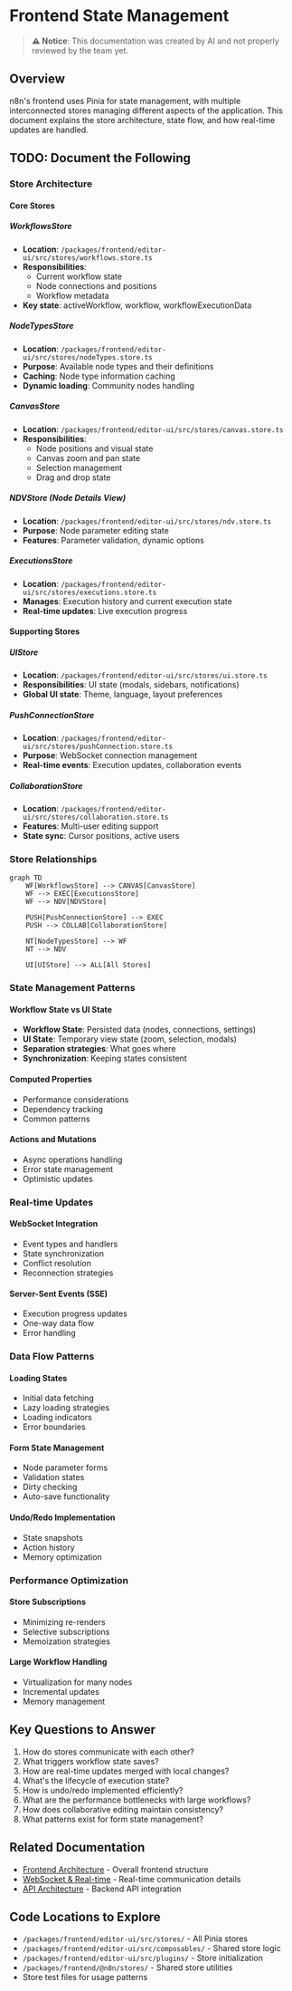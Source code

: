 # Frontend State Management

> **⚠️ Notice**: This documentation was created by AI and not properly reviewed by the team yet.

## Overview

n8n's frontend uses Pinia for state management, with multiple interconnected stores managing different aspects of the application. This document explains the store architecture, state flow, and how real-time updates are handled.

## TODO: Document the Following

### Store Architecture

#### Core Stores

##### WorkflowsStore
- **Location**: `/packages/frontend/editor-ui/src/stores/workflows.store.ts`
- **Responsibilities**:
  - Current workflow state
  - Node connections and positions
  - Workflow metadata
- **Key state**: activeWorkflow, workflow, workflowExecutionData

##### NodeTypesStore
- **Location**: `/packages/frontend/editor-ui/src/stores/nodeTypes.store.ts`
- **Purpose**: Available node types and their definitions
- **Caching**: Node type information caching
- **Dynamic loading**: Community nodes handling

##### CanvasStore
- **Location**: `/packages/frontend/editor-ui/src/stores/canvas.store.ts`
- **Responsibilities**:
  - Node positions and visual state
  - Canvas zoom and pan state
  - Selection management
  - Drag and drop state

##### NDVStore (Node Details View)
- **Location**: `/packages/frontend/editor-ui/src/stores/ndv.store.ts`
- **Purpose**: Node parameter editing state
- **Features**: Parameter validation, dynamic options

##### ExecutionsStore
- **Location**: `/packages/frontend/editor-ui/src/stores/executions.store.ts`
- **Manages**: Execution history and current execution state
- **Real-time updates**: Live execution progress

#### Supporting Stores

##### UIStore
- **Location**: `/packages/frontend/editor-ui/src/stores/ui.store.ts`
- **Responsibilities**: UI state (modals, sidebars, notifications)
- **Global UI state**: Theme, language, layout preferences

##### PushConnectionStore
- **Location**: `/packages/frontend/editor-ui/src/stores/pushConnection.store.ts`
- **Purpose**: WebSocket connection management
- **Real-time events**: Execution updates, collaboration events

##### CollaborationStore
- **Location**: `/packages/frontend/editor-ui/src/stores/collaboration.store.ts`
- **Features**: Multi-user editing support
- **State sync**: Cursor positions, active users

### Store Relationships

```mermaid
graph TD
    WF[WorkflowsStore] --> CANVAS[CanvasStore]
    WF --> EXEC[ExecutionsStore]
    WF --> NDV[NDVStore]

    PUSH[PushConnectionStore] --> EXEC
    PUSH --> COLLAB[CollaborationStore]

    NT[NodeTypesStore] --> WF
    NT --> NDV

    UI[UIStore] --> ALL[All Stores]
```

### State Management Patterns

#### Workflow State vs UI State
- **Workflow State**: Persisted data (nodes, connections, settings)
- **UI State**: Temporary view state (zoom, selection, modals)
- **Separation strategies**: What goes where
- **Synchronization**: Keeping states consistent

#### Computed Properties
- Performance considerations
- Dependency tracking
- Common patterns

#### Actions and Mutations
- Async operations handling
- Error state management
- Optimistic updates

### Real-time Updates

#### WebSocket Integration
- Event types and handlers
- State synchronization
- Conflict resolution
- Reconnection strategies

#### Server-Sent Events (SSE)
- Execution progress updates
- One-way data flow
- Error handling

### Data Flow Patterns

#### Loading States
- Initial data fetching
- Lazy loading strategies
- Loading indicators
- Error boundaries

#### Form State Management
- Node parameter forms
- Validation states
- Dirty checking
- Auto-save functionality

#### Undo/Redo Implementation
- State snapshots
- Action history
- Memory optimization

### Performance Optimization

#### Store Subscriptions
- Minimizing re-renders
- Selective subscriptions
- Memoization strategies

#### Large Workflow Handling
- Virtualization for many nodes
- Incremental updates
- Memory management

## Key Questions to Answer

1. How do stores communicate with each other?
2. What triggers workflow state saves?
3. How are real-time updates merged with local changes?
4. What's the lifecycle of execution state?
5. How is undo/redo implemented efficiently?
6. What are the performance bottlenecks with large workflows?
7. How does collaborative editing maintain consistency?
8. What patterns exist for form state management?

## Related Documentation

- [Frontend Architecture](./frontend-architecture.md) - Overall frontend structure
- [WebSocket & Real-time](./websocket-realtime.md) - Real-time communication details
- [API Architecture](./api-architecture.md) - Backend API integration

## Code Locations to Explore

- `/packages/frontend/editor-ui/src/stores/` - All Pinia stores
- `/packages/frontend/editor-ui/src/composables/` - Shared store logic
- `/packages/frontend/editor-ui/src/plugins/` - Store initialization
- `/packages/frontend/@n8n/stores/` - Shared store utilities
- Store test files for usage patterns
